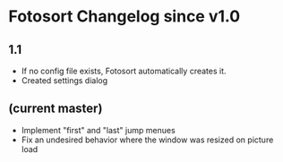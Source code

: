 # Fotosort Changelog since v1.0

## 1.1

- If no config file exists, Fotosort automatically creates it.
- Created settings dialog

## (current master)

- Implement "first" and "last" jump menues
- Fix an undesired behavior where the window was resized on picture load